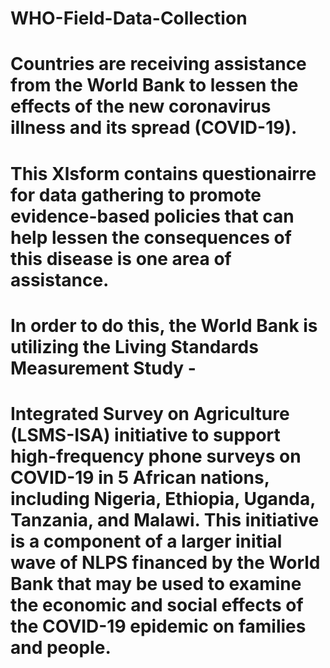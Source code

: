 # WHO-Field-Data-Collection
# Countries are receiving assistance from the World Bank to lessen the effects of the new coronavirus illness and its spread (COVID-19). 
# This Xlsform contains questionairre for data gathering to promote evidence-based policies that can help lessen the consequences of this disease is one area of assistance. 
# In order to do this, the World Bank is utilizing the Living Standards Measurement Study - 
# Integrated Survey on Agriculture (LSMS-ISA) initiative to support high-frequency phone surveys on COVID-19 in 5 African nations, including Nigeria, Ethiopia, Uganda, Tanzania, and Malawi. This initiative is a component of a larger initial wave of NLPS financed by the World Bank that may be used to examine the economic and social effects of the COVID-19 epidemic on families and people.
